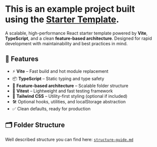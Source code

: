 # This is an example project built using the [Starter Template](https://github.com/vlad-demchuk/react-starter-template).

A scalable, high-performance React starter template powered by **Vite**, **TypeScript**, and a clean **feature-based architecture**. Designed for rapid development with maintainability and best practices in mind.

## 🔧 Features

- ⚡ **Vite** – Fast build and hot module replacement
- 📦 **TypeScript** – Static typing and type safety
- 🧱 **Feature-based architecture** – Scalable folder structure
- 🧪 **Vitest** – Lightweight and fast testing framework
- 🎨 **Tailwind CSS** – Utility-first styling (optional if included)
- 🛠️ Optional hooks, utilities, and localStorage abstraction
- ✅ Clean defaults, ready for production

## 🗂️ Folder Structure

Well described structure you can find here: [`structure-guide.md`](./structure-guide.md)
